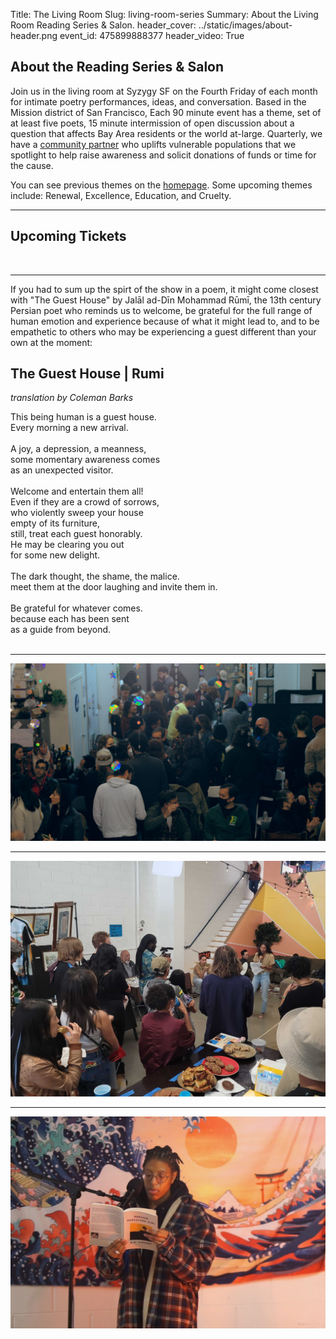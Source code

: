 Title: The Living Room
Slug: living-room-series
Summary: About the Living Room Reading Series & Salon.
header_cover: ../static/images/about-header.png
event_id: 475899888377
header_video: True


## About the Reading Series & Salon

Join us in the living room at Syzygy SF on the Fourth Friday of each month for intimate poetry performances, ideas, and conversation. Based in the Mission district of San Francisco, Each 90 minute event has a theme, set of at least five poets, 15 minute intermission of open discussion about a question that affects Bay Area residents or the world at-large. Quarterly, we have a [community partner](https://thelivingroomsf.com/partners/) who uplifts vulnerable populations that we spotlight to help raise awareness and solicit donations of funds or time for the cause.

You can see previous themes on the [homepage](https://thelivingroomsf.com/). Some upcoming themes include: Renewal, Excellence, Education, and Cruelty.

---

## Upcoming Tickets

<br />

<div id="eventbrite-widget-container-475899888377"></div>

<script src="https://www.eventbrite.com/static/widgets/eb_widgets.js"></script>

<script type="text/javascript">
    var exampleCallback = function() {
        console.log('Order complete!');
    };

    window.EBWidgets.createWidget({
        // Required
        widgetType: 'checkout',
        eventId: '475899888377',
        iframeContainerId: 'eventbrite-widget-container-475899888377',

        // Optional
        iframeContainerHeight: 425,  // Widget height in pixels. Defaults to a minimum of 425px if not provided
        onOrderComplete: exampleCallback  // Method called when an order has successfully completed
    });
</script>

---

If you had to sum up the spirt of the show in a poem, it might come closest with "The Guest House" by Jalāl ad-Dīn Mohammad Rūmī, the 13th century Persian poet who reminds us to welcome, be grateful for the full range of human emotion and experience because of what it might lead to, and to be empathetic to others who may be experiencing a guest different than your own at the moment:


## The Guest House | Rumi
<em>translation by Coleman Barks</em>

This being human is a guest house.<br/>
Every morning a new arrival.<br/>
<br/>
A joy, a depression, a meanness,<br/>
some momentary awareness comes<br/>
as an unexpected visitor.<br/>
<br/>
Welcome and entertain them all!<br/>
Even if they are a crowd of sorrows,<br/>
who violently sweep your house<br/>
empty of its furniture,<br/>
still, treat each guest honorably.<br/>
He may be clearing you out<br/>
for some new delight.<br/>
<br/>
The dark thought, the shame, the malice.<br/>
meet them at the door laughing and invite them in.<br/>
<br/>
Be grateful for whatever comes.<br/>
because each has been sent<br/>
as a guide from beyond.<br/>
<br/>

---

![photo of Jan 2023 Show](../static/images/23-jan-show.jpg)

---

![photo of July 2022 Show](../static/images/22-july-show.jpg)

---

![photo of November 2022 Show](../static/images/22-nov-show.jpg)

